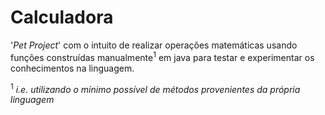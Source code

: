 # Calculadora

'*Pet Project*' com o intuito de realizar operações matemáticas usando funções construídas manualmente<sup>1</sup> em java para testar e experimentar os conhecimentos na linguagem.

<sup>1</sup> *i.e. utilizando o mínimo possível de métodos provenientes da própria linguagem*
